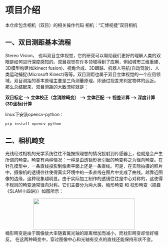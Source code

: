 # 项目介绍
本仓库包含相机（双目）的相关操作代码
相机：“汇博视捷”双目相机

## 一、双目测距基本流程
   Stereo Vision， 也叫双目立体视觉，它的研究可以帮助我们更好的理解人类的双眼是如何进行深度感知的。双目视觉在许多领域得到了应用，例如城市三维重建、3D模型构建(如kinect fusion)、视角合成、3D跟踪、机器人导航(自动驾驶)、人类运动捕捉(Microsoft Kinect)等等。双目测距也属于双目立体视觉的一个应用领域，双目测距的基本原理主要是三角测量原理，即通过视差来判定物体的远近。
        那么总结起来，双目测距的大致流程就是：

**双目标定 --> 立体校正（含消除畸变） --> 立体匹配 --> 视差计算 --> 深度计算(3D坐标)计算**
     
linux下安装opencv-python：
```python
pip install opencv-python
```
## 二、相机畸变
   光线经过相机的光学系统往往不能按照理想的情况投射到传感器上，也就是会产生所谓的畸变。畸变有两种情况：一种是由透镜形状引起的畸变称之为径向畸变。在针孔模型中，一条直线投影到像素平面上还是一条直线。可是，在实际拍摄的照片中，摄像机的透镜往往使得真实环境中的一条直线在图片中变成了曲线。越靠近图像的边缘，这种现象越明显。由于实际加工制作的透镜往往是中心对称的，这使得不规则的畸变通常径向对称。它们主要分为两大类，桶形畸变 和 枕形畸变（摘自《SLAM十四讲》）如图所示：
<div align=center><img src="https://img-blog.csdnimg.cn/20190907184815326.PNG" width="324" height="100" /></div>
   桶形畸变是由于图像放大率随着离光轴的距离增加而减小，而枕形畸变却恰好相反。 在这两种畸变中，穿过图像中心和光轴有交点的直线还能保持形状不变。 


